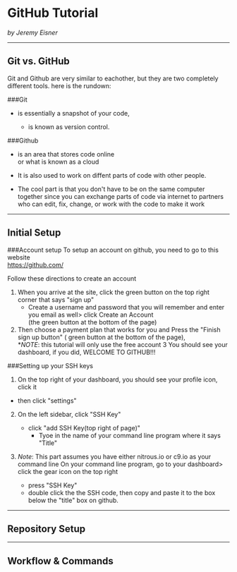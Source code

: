 # GitHub Tutorial

_by Jeremy Eisner_

---
## Git vs. GitHub

Git and Github are very similar to eachother, but they are two completely different tools.
here is the rundown:

###Git 

* is essentially a snapshot of your code,  

  * is known as version control.




 
###Github

* is an area that stores code online   
or what is known as a cloud 
* It is also used to work on diffent parts of code  with other people.
  
 * The cool part is that you don't have to be on the same computer together  since you can exchange parts of code via internet to partners who can edit, fix, change, or work with the code to make it work





---
## Initial Setup  


###Account setup
To setup an account on github, you need to go to this website  
https://github.com/

Follow these directions to create an account

1. When you arrive at the site, click the green button on the  top right corner that says "sign up"
   * Create a username and password that you will remember and enter you email as well> click Create an Account  
    (the green button at the bottom of the page)
2. Then choose a payment plan that works for you and Press the "Finish sign up button" ( green button at the bottom of the page),   
   *_NOTE_: this tutorial will only use the free account
3  You should see your dashboard, if you did, WELCOME TO GITHUB!!!

###Setting up your SSH keys 

1. On the top right of your dashboard, you should see your profile icon, click it 
  * then click "settings"
2. On the left sidebar, click "SSH Key"
    * click "add SSH Key(top right of page)"  
       * Tyoe in the name of your command line program where it says "Title"
    
3. _Note_: This part assumes you have either nitrous.io or c9.io as your command line
On your command line program, go to your dashboard> click the gear icon on the top right
    * press "SSH Key"
    * double click the the SSH code, then copy and paste it to the box below the "title" box on github.  
 


---
## Repository Setup



---
## Workflow & Commands